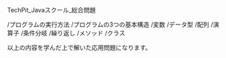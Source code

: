 TechPit_Javaスクール_総合問題

/プログラムの実行方法
/プログラムの3つの基本構造
/変数
/データ型
/配列
/演算子
/条件分岐
/繰り返し
/メソッド
/クラス

以上の内容を学んだ上で解いた応用問題になります。
